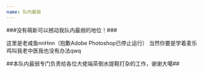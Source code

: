 ```yaml
---
name: 队内最弱
---
```


###没有萌新可以撼动我队内最弱的地位！###

这里是老咸鱼nnHnn（抱歉Adobe Photoshop已停止运行）
当然你要是学着麦乐鸡叫我老中医我也没有办法qwq

##本队内最弱专门负责给各位大佬端茶倒水提鞋打杂的工作，谢谢大噶##